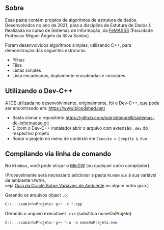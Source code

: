 ## Sobre

Essa pasta contém projetos de algorítmos de estrutura de dados.  
Desenvolvidos no ano de 2021, para a disciplina de Estutura de Dados I.  
Realizada no curso de Sistemas de Informação, da [FeMASSS](https://macae.rj.gov.br/femass/conteudo/titulo/apresentacao) (Faculdade Professor Miguel Ângelo da Silva Santos).  

Foram desenvolvidos algorítmos simples, utilizando C++, para demonstração das seguintes estruturas
- Pilhas
- Filas
- Listas simples
- Lista encadeadas, duplamente encadeadas e circulares


## Utilizando o Dev-C++

A IDE utilizada no desenvolvimento, originalmente, foi o Dev-C++, que pode ser encontraodo em:
https://www.bloodshed.net/

- Basta clonar o repositório https://github.com/patrickbindelli/sistemas-de-informacao.git
- E (com o Dev-C++ instalado) abrir o arquivo com extensão `.dev` do respectivo projeto
- Rodar o projeto no menu de contexto em `Execute > Compile & Run`

## Compilando via linha de comando

No `Windows`, você pode utiizar o [MinGW](https://nuwen.net/mingw.html) (ou qualquer outro compilador).

(Provavelmente será necessário adicionar a pasta `MinGW\bin` à sua variável de ambiente `%PATH%`,  
veja [Guia da Oracle Sobre Variávies de Ambiente](https://docs.oracle.com/en/database/oracle/machine-learning/oml4r/1.5.1/oread/creating-and-modifying-environment-variables-on-windows.html)
ou algum outro guia.)

Gerando os arquivos object `.o`:

```powershell
C:\...\caminhoProjeto> g++ -c *.cpp
```

Gerando o arquivo executável `.exe` (substitua nomeDoProjeto):

```powershell
C:\...\caminhoProjeto> g++ *.o -o nomeDoProjeto.exe
```


